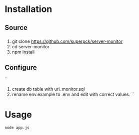# Installation
## Source
###
  1. git clone https://github.com/superpck/server-monitor
  2. cd server-monitor
  3. npm install
###

## Configure
``
  1. create db table with url_monitor.sql
  2. rename env.example to .env and edit with correct values.
``

# Usage
`
  node app.js
`
